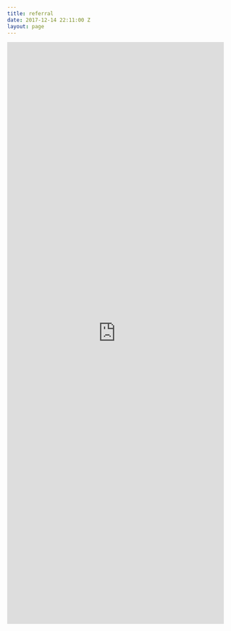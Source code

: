 ```yaml
---
title: referral
date: 2017-12-14 22:11:00 Z
layout: page
---
```


<iframe src="https://masters.formstack.com/forms/admissions_referrals" width="100%" height="1350" style="border: none;"></iframe>